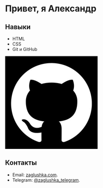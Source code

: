 # Привет, я Александр

## Навыки
- HTML
- CSS
- Git и GitHub

![alt foto](photo.jpg)

## Контакты
- Email: [zaglushka.com](https://google.com/).
- Telegram: [@zaglushka_telegram](https://google.com/).
